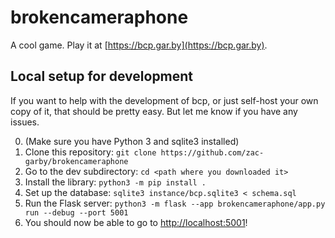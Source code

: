 # brokencameraphone

A cool game. Play it at [https://bcp.gar.by](https://bcp.gar.by).

## Local setup for development

If you want to help with the development of bcp, or just self-host your own
copy of it, that should be pretty easy. But let me know if you have any issues.

 0. (Make sure you have Python 3 and sqlite3 installed)
 1. Clone this repository: `git clone https://github.com/zac-garby/brokencameraphone`
 2. Go to the dev subdirectory: `cd <path where you downloaded it>`
 3. Install the library: `python3 -m pip install .`
 4. Set up the database: `sqlite3 instance/bcp.sqlite3 < schema.sql`
 5. Run the Flask server: `python3 -m flask --app brokencameraphone/app.py run --debug --port 5001`
 6. You should now be able to go to [http://localhost:5001](http://localhost:5001)!
